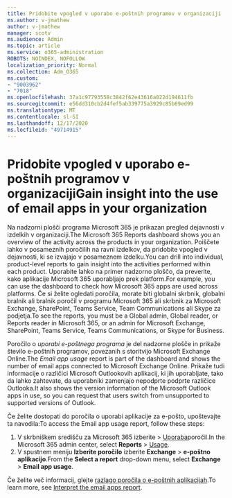 ```yaml
---
title: Pridobite vpogled v uporabo e-poštnih programov v organizaciji
ms.author: v-jmathew
author: v-jmathew
manager: scotv
ms.audience: Admin
ms.topic: article
ms.service: o365-administration
ROBOTS: NOINDEX, NOFOLLOW
localization_priority: Normal
ms.collection: Adm_O365
ms.custom:
- "9003962"
- "7018"
ms.openlocfilehash: 37a1c97793558c3842f62e43616a022d194611fb
ms.sourcegitcommit: e56dd310cb2d4fef5ab339775a3929c85b69ed99
ms.translationtype: MT
ms.contentlocale: sl-SI
ms.lasthandoff: 12/17/2020
ms.locfileid: "49714915"
---
```

# <a name="gain-insight-into-the-use-of-email-apps-in-your-organization"></a><span data-ttu-id="c8c50-102">Pridobite vpogled v uporabo e-poštnih programov v organizaciji</span><span class="sxs-lookup"><span data-stu-id="c8c50-102">Gain insight into the use of email apps in your organization</span></span>

<span data-ttu-id="c8c50-103">Na nadzorni plošči programa Microsoft 365 je prikazan pregled dejavnosti v izdelkih v organizaciji.</span><span class="sxs-lookup"><span data-stu-id="c8c50-103">The Microsoft 365 Reports dashboard shows you an overview of the activity across the products in your organization.</span></span> <span data-ttu-id="c8c50-104">Poiščete lahko v posameznih poročilih na ravni izdelkov, da pridobite vpogled v dejavnosti, ki se izvajajo v posameznem izdelku.</span><span class="sxs-lookup"><span data-stu-id="c8c50-104">You can drill into individual, product-level reports to gain insight into the activities performed within each product.</span></span> <span data-ttu-id="c8c50-105">Uporabite lahko na primer nadzorno ploščo, da preverite, kako aplikacije Microsoft 365 uporabljajo prek platform.</span><span class="sxs-lookup"><span data-stu-id="c8c50-105">For example, you can use the dashboard to check how Microsoft 365 apps are used across platforms.</span></span> <span data-ttu-id="c8c50-106">Če si želite ogledati poročila, morate biti globalni skrbnik, globalni bralnik ali bralnik poročil v programu Microsoft 365 ali skrbnik za Microsoft Exchange, SharePoint, Teams Service, Team Communications ali Skype za podjetja.</span><span class="sxs-lookup"><span data-stu-id="c8c50-106">To see the reports, you must be a Global admin, Global reader, or Reports reader in Microsoft 365, or an admin for Microsoft Exchange, SharePoint, Teams Service, Teams Communications, or Skype for Business.</span></span>

<span data-ttu-id="c8c50-107">Poročilo o *uporabi e-poštnega programa* je del nadzorne plošče in prikaže število e-poštnih programov, povezanih s storitvijo Microsoft Exchange Online.</span><span class="sxs-lookup"><span data-stu-id="c8c50-107">The *Email app usage* report is part of the dashboard and shows the number of email apps connected to Microsoft Exchange Online.</span></span> <span data-ttu-id="c8c50-108">Prikaže tudi informacije o različici Microsoft Outlookovih aplikacij, ki jih uporabljate, tako da lahko zahtevate, da uporabniki zamenjajo nepodprte podprte različice Outlooka.</span><span class="sxs-lookup"><span data-stu-id="c8c50-108">It also shows the version information of the Microsoft Outlook apps in use, so you can request that users switch from unsupported to supported versions of Outlook.</span></span>

<span data-ttu-id="c8c50-109">Če želite dostopati do poročila o uporabi aplikacije za e-pošto, upoštevajte ta navodila:</span><span class="sxs-lookup"><span data-stu-id="c8c50-109">To access the Email app usage report, follow these steps:</span></span>

1. <span data-ttu-id="c8c50-110">V skrbniškem središču za Microsoft 365 izberite   >  [Uporaba](https://go.microsoft.com/fwlink/?linkid=2140342)poročil.</span><span class="sxs-lookup"><span data-stu-id="c8c50-110">In the Microsoft 365 admin center, select **Reports** > [Usage](https://go.microsoft.com/fwlink/?linkid=2140342).</span></span>
2. <span data-ttu-id="c8c50-111">V spustnem meniju **Izberite poročilo** izberite **Exchange**  >  **e-poštno aplikacijo**.</span><span class="sxs-lookup"><span data-stu-id="c8c50-111">From the **Select a report** drop-down menu, select **Exchange** > **Email app usage**.</span></span>

<span data-ttu-id="c8c50-112">Če želite več informacij, glejte [razlago poročila o e-poštnih aplikacijah](https://go.microsoft.com/fwlink/?linkid=2140508).</span><span class="sxs-lookup"><span data-stu-id="c8c50-112">To learn more, see [Interpret the email apps report](https://go.microsoft.com/fwlink/?linkid=2140508).</span></span>
